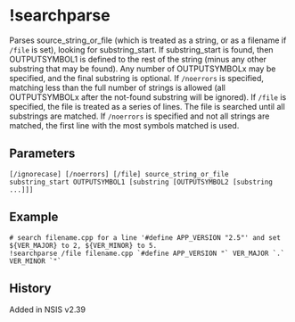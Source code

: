 # !searchparse

Parses source\_string\_or\_file (which is treated as a string, or as a filename if `/file` is set), looking for substring\_start. If substring\_start is found, then OUTPUTSYMBOL1 is defined to the rest of the string (minus any other substring that may be found). Any number of OUTPUTSYMBOLx may be specified, and the final substring is optional.
If `/noerrors` is specified, matching less than the full number of strings is allowed (all OUTPUTSYMBOLx after the not-found substring will be ignored).
If `/file` is specified, the file is treated as a series of lines. The file is searched until all substrings are matched. If `/noerrors` is specified and not all strings are matched, the first line with the most symbols matched is used.

## Parameters

    [/ignorecase] [/noerrors] [/file] source_string_or_file substring_start OUTPUTSYMBOL1 [substring [OUTPUTSYMBOL2 [substring ...]]]

## Example

    # search filename.cpp for a line '#define APP_VERSION "2.5"' and set ${VER_MAJOR} to 2, ${VER_MINOR} to 5.
    !searchparse /file filename.cpp `#define APP_VERSION "` VER_MAJOR `.` VER_MINOR `"`

## History

Added in NSIS v2.39
